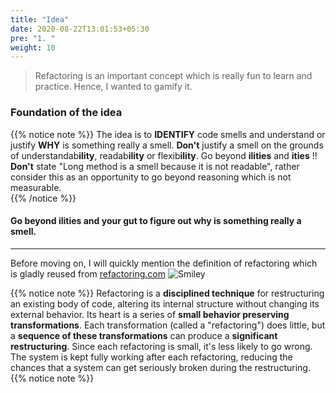 ```yaml
---
title: "Idea"
date: 2020-08-22T13:01:53+05:30
pre: "1. "
weight: 10
---
```


> Refactoring is an important concept which is really fun to learn and practice. Hence, I wanted to gamify it.


### Foundation of the idea 

{{% notice note %}} 
The idea is to **IDENTIFY** code smells and understand or justify **WHY** is something really a smell. 
**Don't** justify a smell on the grounds of understandab**ility**, readab**ility** or flexib**ility**. Go beyond **ilities** and **ities** !! 
**Don't** state "Long method is a smell because it is not readable", rather consider this as an opportunity to go beyond reasoning which is not measurable.   
{{% /notice %}}
 
#### Go beyond ilities and your gut to figure out why is something really a smell.

---

Before moving on, I will quickly mention the definition of refactoring which is gladly reused from [refactoring.com](https://refactoring.com) ![Smiley](/images/smiley.png?width=20px&classes=smiley) 

{{% notice note %}} 
Refactoring is a **disciplined technique** for restructuring an existing body of code, altering its internal structure without changing its external behavior. Its heart is a series of **small behavior preserving transformations**. Each transformation (called a "refactoring") does little, but a **sequence of these transformations** can produce a **significant restructuring**. Since each refactoring is small, it's less likely to go wrong. The system is kept fully working after each refactoring, reducing the chances that a system can get seriously broken during the restructuring.
{{% notice note %}} 
